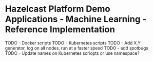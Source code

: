 # Hazelcast Platform Demo Applications - Machine Learning - Reference Implementation

TODO - Docker scripts
TODO - Kubernetes scripts
TODO - Add X,Y generator, log on all nodes, run at a faster speed
TODO - add spotbugs
TODO - Update names on Kubernetes scriopts or use namespace?

